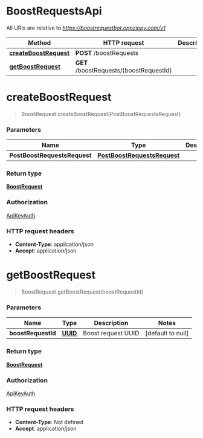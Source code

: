 # BoostRequestsApi

All URIs are relative to *https://boostrequestbot.oppzippy.com/v1*

Method | HTTP request | Description
------------- | ------------- | -------------
[**createBoostRequest**](BoostRequestsApi.md#createBoostRequest) | **POST** /boostRequests | 
[**getBoostRequest**](BoostRequestsApi.md#getBoostRequest) | **GET** /boostRequests/{boostRequestId} | 


<a name="createBoostRequest"></a>
# **createBoostRequest**
> BoostRequest createBoostRequest(PostBoostRequestsRequest)



### Parameters

Name | Type | Description  | Notes
------------- | ------------- | ------------- | -------------
 **PostBoostRequestsRequest** | [**PostBoostRequestsRequest**](../Models/PostBoostRequestsRequest.md)|  | [optional]

### Return type

[**BoostRequest**](../Models/BoostRequest.md)

### Authorization

[ApiKeyAuth](../README.md#ApiKeyAuth)

### HTTP request headers

- **Content-Type**: application/json
- **Accept**: application/json

<a name="getBoostRequest"></a>
# **getBoostRequest**
> BoostRequest getBoostRequest(boostRequestId)



### Parameters

Name | Type | Description  | Notes
------------- | ------------- | ------------- | -------------
 **boostRequestId** | [**UUID**](../Models/.md)| Boost request UUID | [default to null]

### Return type

[**BoostRequest**](../Models/BoostRequest.md)

### Authorization

[ApiKeyAuth](../README.md#ApiKeyAuth)

### HTTP request headers

- **Content-Type**: Not defined
- **Accept**: application/json

